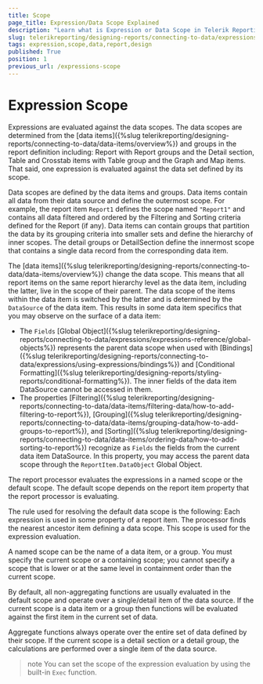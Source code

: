 ```yaml
---
title: Scope
page_title: Expression/Data Scope Explained
description: "Learn what is Expression or Data Scope in Telerik Reporting and how you may determine it when designing reports."
slug: telerikreporting/designing-reports/connecting-to-data/expressions/expression-scope
tags: expression,scope,data,report,design
published: True
position: 1
previous_url: /expressions-scope
---
```


# Expression Scope

Expressions are evaluated against the data scopes. The data scopes are determined from the [data items]({%slug telerikreporting/designing-reports/connecting-to-data/data-items/overview%}) and groups in the report definition including: Report with Report groups and the Detail section, Table and Crosstab items with Table group and the Graph and Map items. That said, one expression is evaluated against the data set defined by its scope.

Data scopes are defined by the data items and groups. Data items contain all data from their data source and define the outermost scope. For example, the report item `Report1` defines the scope named `"Report1"` and contains all data filtered and ordered by the Filtering and Sorting criteria defined for the Report (if any). Data items can contain groups that partition the data by its grouping criteria into smaller sets and define the hierarchy of inner scopes. The detail groups or DetailSection define the innermost scope that contains a single data record from the corresponding data item.

The [data items]({%slug telerikreporting/designing-reports/connecting-to-data/data-items/overview%}) change the data scope. This means that all report items on the same report hierarchy level as the data item, including the latter, live in the scope of their parent. The data scope of the items within the data item is switched by the latter and is determined by the `DataSource` of the data item. This results in some data item specifics that you may observe on the surface of a data item:

- The `Fields` [Global Object]({%slug telerikreporting/designing-reports/connecting-to-data/expressions/expressions-reference/global-objects%}) represents the parent data scope when used with [Bindings]({%slug telerikreporting/designing-reports/connecting-to-data/expressions/using-expressions/bindings%}) and [Conditional Formatting]({%slug telerikreporting/designing-reports/styling-reports/conditional-formatting%}). The inner fields of the data item DataSource cannot be accessed in them.
- The properties [Filtering]({%slug telerikreporting/designing-reports/connecting-to-data/data-items/filtering-data/how-to-add-filtering-to-report%}), [Grouping]({%slug telerikreporting/designing-reports/connecting-to-data/data-items/grouping-data/how-to-add-groups-to-report%}), and [Sorting]({%slug telerikreporting/designing-reports/connecting-to-data/data-items/ordering-data/how-to-add-sorting-to-report%}) recognize as `Fields` the fields from the current data item DataSource. In this property, you may access the parent data scope through the `ReportItem.DataObject` Global Object.

The report processor evaluates the expressions in a named scope or the default scope. The default scope depends on the report item property that the report processor is evaluating.

The rule used for resolving the default data scope is the following: Each expression is used in some property of a report item. The processor finds the nearest ancestor item defining a data scope. This scope is used for the expression evaluation.

A named scope can be the name of a data item, or a group. You must specify the current scope or a containing scope; you cannot specify a scope that is lower or at the same level in containment order than the current scope.

By default, all non-aggregating functions are usually evaluated in the default scope and operate over a single/detail item of the data source. If the current scope is a data item or a group then functions will be evaluated against the first item in the current set of data.

Aggregate functions always operate over the entire set of data defined by their scope. If the current scope is a detail section or a detail group, the calculations are performed over a single item of the data source.

> note You can set the scope of the expression evaluation by using the built-in `Exec` function.

